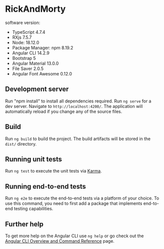 # RickAndMorty

software version:
- TypeScript 4.7.4
- RXjs 7.5.7
- Node: 18.12.0
- Package Manager: npm 8.19.2
- Angular CLI 14.2.9
- Bootstrap 5
- Angular Material 13.0.0
- File Saver 2.0.5
- Angular Font Awesome 0.12.0


## Development server
Run "npm install" to install all dependencies required.
Run `ng serve` for a dev server. Navigate to `http://localhost:4200/`. The application will automatically reload if you change any of the source files. 

## Build

Run `ng build` to build the project. The build artifacts will be stored in the `dist/` directory.

## Running unit tests

Run `ng test` to execute the unit tests via [Karma](https://karma-runner.github.io).

## Running end-to-end tests

Run `ng e2e` to execute the end-to-end tests via a platform of your choice. To use this command, you need to first add a package that implements end-to-end testing capabilities.

## Further help

To get more help on the Angular CLI use `ng help` or go check out the [Angular CLI Overview and Command Reference](https://angular.io/cli) page.
